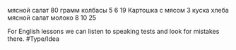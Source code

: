 мясной салат
80 грамм колбасы
5 6 19
Картошка с мясом
3 куска хлеба
мясной салат
молоко
8 10 25

For English lessons we can listen to speaking tests and look for mistakes there. #Type/Idea 